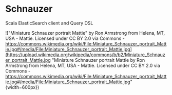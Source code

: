 # Schnauzer

Scala ElasticSearch client and Query DSL

!["Miniature Schnauzer portrait Mattie" by Ron Armstrong from Helena, MT, USA - Mattie. Licensed under CC BY 2.0 via Commons - https://commons.wikimedia.org/wiki/File:Miniature_Schnauzer_portrait_Mattie.jpg#/media/File:Miniature_Schnauzer_portrait_Mattie.jpg](https://upload.wikimedia.org/wikipedia/commons/b/b2/Miniature_Schnauzer_portrait_Mattie.jpg "Miniature Schnauzer portrait Mattie by Ron Armstrong from Helena, MT, USA - Mattie. Licensed under CC BY 2.0 via Commons - https://commons.wikimedia.org/wiki/File:Miniature_Schnauzer_portrait_Mattie.jpg#/media/File:Miniature_Schnauzer_portrait_Mattie.jpg" {width=600px})
